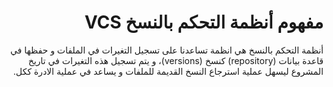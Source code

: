 <div  dir="rtl">

# مفهوم أنظمة التحكم بالنسخ VCS

أنظمة التحكم بالنسخ هي انظمة تساعدنا على تسجيل التغيرات في الملفات و حفظها في قاعدة بيانات (repository) كنسخ (versions)، و يتم تسجيل هذه التغيرات في تاريخ المشروع ليسهل عملية استرجاع النسخ القديمة للملفات و يساعد في عملية الادرة ككل.

</div>
